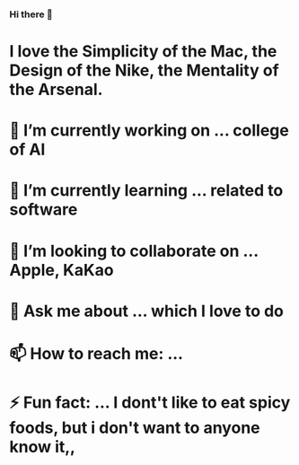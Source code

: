 ### Hi there 👋

# I love the Simplicity of the Mac, the Design of the Nike, the Mentality of the Arsenal.

# 🔭 I’m currently working on ... college of AI
# 🌱 I’m currently learning ... related to software
# 👯 I’m looking to collaborate on ... Apple, KaKao
# 💬 Ask me about ... which I love to do
# 📫 How to reach me: ... 
# ⚡ Fun fact: ... I dont't like to eat spicy foods, but i don't want to anyone know it,,
